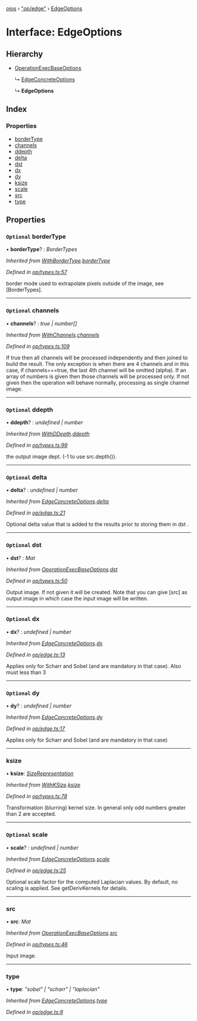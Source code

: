 [ojos](../README.md) › ["op/edge"](../modules/_op_edge_.md) › [EdgeOptions](_op_edge_.edgeoptions.md)

# Interface: EdgeOptions

## Hierarchy

* [OperationExecBaseOptions](_op_types_.operationexecbaseoptions.md)

  ↳ [EdgeConcreteOptions](_op_edge_.edgeconcreteoptions.md)

  ↳ **EdgeOptions**

## Index

### Properties

* [borderType](_op_edge_.edgeoptions.md#optional-bordertype)
* [channels](_op_edge_.edgeoptions.md#optional-channels)
* [ddepth](_op_edge_.edgeoptions.md#optional-ddepth)
* [delta](_op_edge_.edgeoptions.md#optional-delta)
* [dst](_op_edge_.edgeoptions.md#optional-dst)
* [dx](_op_edge_.edgeoptions.md#optional-dx)
* [dy](_op_edge_.edgeoptions.md#optional-dy)
* [ksize](_op_edge_.edgeoptions.md#ksize)
* [scale](_op_edge_.edgeoptions.md#optional-scale)
* [src](_op_edge_.edgeoptions.md#src)
* [type](_op_edge_.edgeoptions.md#type)

## Properties

### `Optional` borderType

• **borderType**? : *BorderTypes*

*Inherited from [WithBorderType](_op_types_.withbordertype.md).[borderType](_op_types_.withbordertype.md#optional-bordertype)*

*Defined in [op/types.ts:57](https://github.com/cancerberoSgx/mirada/blob/3544b58/ojos/src/op/types.ts#L57)*

border mode used to extrapolate pixels outside of the image, see [BorderTypes].

___

### `Optional` channels

• **channels**? : *true | number[]*

*Inherited from [WithChannels](_op_types_.withchannels.md).[channels](_op_types_.withchannels.md#optional-channels)*

*Defined in [op/types.ts:109](https://github.com/cancerberoSgx/mirada/blob/3544b58/ojos/src/op/types.ts#L109)*

If true then all channels will be processed independently and then joined to build the result. The only
exception is when there are 4 channels and in this case, if channels===true, the last 4th channel will be
omitted (alpha). If an array of numbers is given then those channels will be processed only. If not given
then the operation will behave normally, processing as single channel image.

___

### `Optional` ddepth

• **ddepth**? : *undefined | number*

*Inherited from [WithDDepth](_op_types_.withddepth.md).[ddepth](_op_types_.withddepth.md#optional-ddepth)*

*Defined in [op/types.ts:99](https://github.com/cancerberoSgx/mirada/blob/3544b58/ojos/src/op/types.ts#L99)*

the output image dept. (-1 to use src.depth()).

___

### `Optional` delta

• **delta**? : *undefined | number*

*Inherited from [EdgeConcreteOptions](_op_edge_.edgeconcreteoptions.md).[delta](_op_edge_.edgeconcreteoptions.md#optional-delta)*

*Defined in [op/edge.ts:21](https://github.com/cancerberoSgx/mirada/blob/3544b58/ojos/src/op/edge.ts#L21)*

Optional delta value that is added to the results prior to storing them in dst .

___

### `Optional` dst

• **dst**? : *Mat*

*Inherited from [OperationExecBaseOptions](_op_types_.operationexecbaseoptions.md).[dst](_op_types_.operationexecbaseoptions.md#optional-dst)*

*Defined in [op/types.ts:50](https://github.com/cancerberoSgx/mirada/blob/3544b58/ojos/src/op/types.ts#L50)*

Output image. If not given it will be created. Note that you can give [src] as output image in which case the input image will be written.

___

### `Optional` dx

• **dx**? : *undefined | number*

*Inherited from [EdgeConcreteOptions](_op_edge_.edgeconcreteoptions.md).[dx](_op_edge_.edgeconcreteoptions.md#optional-dx)*

*Defined in [op/edge.ts:13](https://github.com/cancerberoSgx/mirada/blob/3544b58/ojos/src/op/edge.ts#L13)*

Applies only for Scharr and Sobel (and are mandatory in that case). Also must less than 3

___

### `Optional` dy

• **dy**? : *undefined | number*

*Inherited from [EdgeConcreteOptions](_op_edge_.edgeconcreteoptions.md).[dy](_op_edge_.edgeconcreteoptions.md#optional-dy)*

*Defined in [op/edge.ts:17](https://github.com/cancerberoSgx/mirada/blob/3544b58/ojos/src/op/edge.ts#L17)*

Applies only for Scharr and Sobel (and are mandatory in that case)

___

###  ksize

• **ksize**: *[SizeRepresentation](../modules/_util_util_.md#sizerepresentation)*

*Inherited from [WithKSize](_op_types_.withksize.md).[ksize](_op_types_.withksize.md#ksize)*

*Defined in [op/types.ts:78](https://github.com/cancerberoSgx/mirada/blob/3544b58/ojos/src/op/types.ts#L78)*

Transformation (blurring) kernel size. In general only odd numbers greater than 2 are accepted.

___

### `Optional` scale

• **scale**? : *undefined | number*

*Inherited from [EdgeConcreteOptions](_op_edge_.edgeconcreteoptions.md).[scale](_op_edge_.edgeconcreteoptions.md#optional-scale)*

*Defined in [op/edge.ts:25](https://github.com/cancerberoSgx/mirada/blob/3544b58/ojos/src/op/edge.ts#L25)*

Optional scale factor for the computed Laplacian values. By default, no scaling is applied. See getDerivKernels for details.

___

###  src

• **src**: *Mat*

*Inherited from [OperationExecBaseOptions](_op_types_.operationexecbaseoptions.md).[src](_op_types_.operationexecbaseoptions.md#src)*

*Defined in [op/types.ts:46](https://github.com/cancerberoSgx/mirada/blob/3544b58/ojos/src/op/types.ts#L46)*

Input image.

___

###  type

• **type**: *"sobel" | "scharr" | "laplacian"*

*Inherited from [EdgeConcreteOptions](_op_edge_.edgeconcreteoptions.md).[type](_op_edge_.edgeconcreteoptions.md#type)*

*Defined in [op/edge.ts:9](https://github.com/cancerberoSgx/mirada/blob/3544b58/ojos/src/op/edge.ts#L9)*
